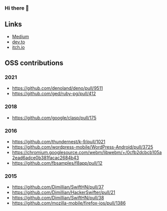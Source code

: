 ### Hi there 👋

<!--
**TETRA2000/TETRA2000** is a ✨ _special_ ✨ repository because its `README.md` (this file) appears on your GitHub profile.

Here are some ideas to get you started:

- 🔭 I’m currently working on ...
- 🌱 I’m currently learning ...
- 👯 I’m looking to collaborate on ...
- 🤔 I’m looking for help with ...
- 💬 Ask me about ...
- 📫 How to reach me: ...
- 😄 Pronouns: ...
- ⚡ Fun fact: ...
-->


## Links

- [Medium](https://medium.com/@TETRA2000)
- [dev.to](https://dev.to/tetra2000)
- [itch.io](https://tetra2000.itch.io/)

## OSS contributions


### 2021

- https://github.com/denoland/deno/pull/9511
- https://github.com/ged/ruby-pg/pull/412


### 2018

- https://github.com/google/clasp/pull/175


### 2016

- https://github.com/thundernest/k-9/pull/1021
- https://github.com/wordpress-mobile/WordPress-Android/pull/3725
- https://chromium.googlesource.com/webm/libwebm/+/0cfb2dcbcb105a2ead6adce0b381facac2684b43
- https://github.com/fbsamples/f8app/pull/12

### 2015

- https://github.com/Dimillian/SwiftHN/pull/37
- https://github.com/Dimillian/HackerSwifter/pull/21
- https://github.com/Dimillian/SwiftHN/pull/38
- https://github.com/mozilla-mobile/firefox-ios/pull/1386
